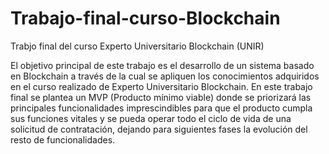 # Trabajo-final-curso-Blockchain
 Trabjo final del curso Experto Universitario Blockchain (UNIR)

El objetivo principal de este trabajo es el desarrollo de un sistema basado en Blockchain a través de la cual se apliquen los conocimientos adquiridos en el curso realizado de  Experto Universitario Blockchain.
En este trabajo final se plantea un MVP (Producto mínimo viable) donde se priorizará las principales funcionalidades imprescindibles para que el producto cumpla sus funciones vitales y se pueda operar todo el ciclo de vida de una solicitud de contratación, dejando para siguientes fases la evolución del resto de funcionalidades.
